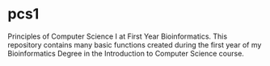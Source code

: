 # pcs1
Principles of Computer Science I at First Year Bioinformatics.
This repository contains many basic functions created during the first year of my Bioinformatics Degree in the Introduction to Computer Science course.
